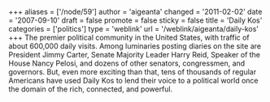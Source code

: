 +++
aliases = ['/node/59']
author = 'aigeanta'
changed = '2011-02-02'
date = '2007-09-10'
draft = false
promote = false
sticky = false
title = 'Daily Kos'
categories = ['politics']
type = 'weblink'
url = '/weblink/aigeanta/daily-kos'
+++
The premier political community in the United States, with traffic of about 600,000 daily visits. Among luminaries posting diaries on the site are President Jimmy Carter, Senate Majority Leader Harry Reid, Speaker of the House Nancy Pelosi, and dozens of other senators, congressmen, and governors. But, even more exciting than that, tens of thousands of regular Americans have used Daily Kos to lend their voice to a political world once the domain of the rich, connected, and powerful.


